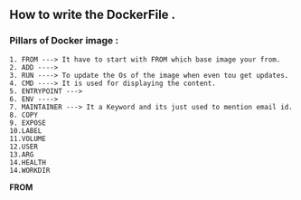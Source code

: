 ## How to write the DockerFile .

### Pillars of Docker image :
```
1. FROM ---> It have to start with FROM which base image your from.
2. ADD ----> 
3. RUN ----> To update the Os of the image when even tou get updates.
4. CMD ----> It is used for displaying the content.
5. ENTRYPOINT ---> 
6. ENV ----> 
7. MAINTAINER ---> It a Keyword and its just used to mention email id.
8. COPY
9. EXPOSE
10.LABEL
11.VOLUME
12.USER
13.ARG
14.HEALTH
14.WORKDIR
```
 **FROM**
 
